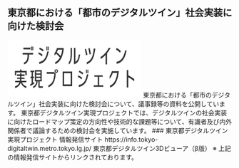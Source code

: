 ## 東京都における「都市のデジタルツイン」社会実装に向けた検討会
<img src="hello_logo.png" alt="drawing" width="300"/>  
東京都における「都市のデジタルツイン」社会実装に向けた検討会について、議事録等の資料を公開しています。  
東京都デジタルツイン実現プロジェクトでは、デジタルツインの社会実装に向けたロードマップ策定の方向性や技術的な課題等について、有識者及び内外関係者で議論するための検討会を実施しています。  
### 東京都デジタルツイン実現プロジェクト
情報発信サイト  
https://info.tokyo-digitaltwin.metro.tokyo.lg.jp/  
東京都デジタルツイン3Dビューア（β版）  
※ 上記の情報発信サイトからリンクされております。
